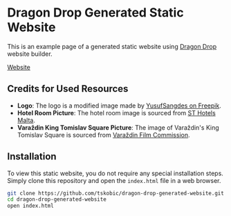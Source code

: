 # Dragon Drop Generated Static Website

This is an example page of a generated static website using [Dragon Drop](https://github.com/tskobic/dragon-drop) website builder.

[Website](https://tskobic.github.io/dragon-drop-generated-website/pages/)

## Credits for Used Resources

- **Logo**: The logo is a modified image made by [YusufSangdes on Freepik](https://www.freepik.com/free-vector/black-white-tree-line-art-logo-concept_9557579.htm#query=tree%20logo&position=1&from_view=keyword&track=ais).
- **Hotel Room Picture**: The hotel room image is sourced from [ST Hotels Malta](https://sthotelsmalta.com/apartment-or-hotel-room-which-is-better/).
- **Varaždin King Tomislav Square Picture**: The image of Varaždin's King Tomislav Square is sourced from [Varaždin Film Commission](https://www.varazdinfilmcommission.eu/lokacije/ulice-trgovi/trg-kralja-tomislava-varazdin.html).

## Installation

To view this static website, you do not require any special installation steps. Simply clone this repository and open the `index.html` file in a web browser.

```bash
git clone https://github.com/tskobic/dragon-drop-generated-website.git
cd dragon-drop-generated-website
open index.html
